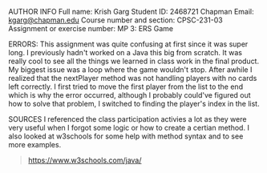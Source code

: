 AUTHOR INFO
Full name: Krish Garg 
Student ID: 2468721
Chapman Email: kgarg@chapman.edu 
Course number and section: CPSC-231-03
Assignment or exercise number: MP 3: ERS Game 

ERRORS:
This assignment was quite confusing at first since it was super long. I previously
hadn't worked on a Java this big from scratch. It was really cool to see all the things
we learned in class work in the final product. My biggest issue was
a loop where the game wouldn't stop. After awhile I realized that the nextPlayer method
was not handling players with no cards left correctly. I first tried to move the first player
from the list to the end which is why the error occurred, although I probably could've figured
out how to solve that problem, I switched to finding the player's index in the list. 

SOURCES
I referenced the class participation activies a lot as they were very useful when
I forgot some logic or how to create a certian method. I also looked at w3schools for
some help with method syntax and to see more examples. 
>https://www.w3schools.com/java/ 
